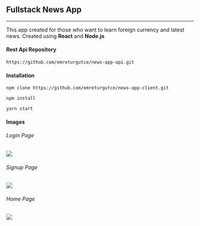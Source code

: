 ## Fullstack News App

---

This app created for those who want to learn foreign currency and latest news.
Created using **React** and **Node.js**

#### Rest Api Repository

```
https://github.com/emreturgutce/news-app-api.git
```

#### Installation

```
npm clone https://github.com/emreturgutce/news-app-client.git
```

```
npm install
```

```
yarn start
```

#### Images

###### Login Page

![](https://github.com/emreturgutce/news-app-client/blog/master/sample-photos/login-page.jpg)

###### Signup Page

![](https://github.com/emreturgutce/news-app-client/blog/master/sample-photos/signup-page.jpg)

###### Home Page

![](https://github.com/emreturgutce/news-app-client/blog/master/sample-photos/home-page.jpg)
